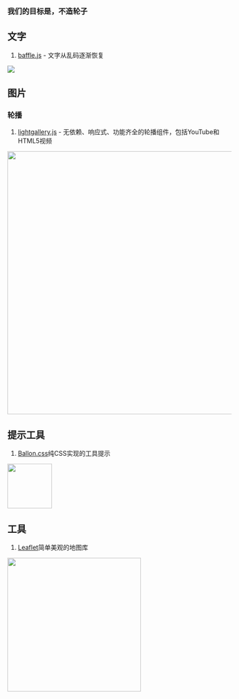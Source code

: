 ### 我们的目标是，不造轮子 ###
## 文字 ##
1. [baffle.js](https://camwiegert.github.io/baffle) - 文字从乱码逐渐恢复

![](http://obydp3y41.bkt.clouddn.com/Github/Collection/imgsbaffle.gif)

## 图片 ##
### 轮播 ###
1. [lightgallery.js](lightgallery.js) - 无依赖、响应式、功能齐全的轮播组件，包括YouTube和HTML5视频

<img src="http://obydp3y41.bkt.clouddn.com/Github/Collection/imgs/lightgallery.png" width="590">


## 提示工具 ##
1. [Ballon.css](http://kazzkiq.github.io/balloon.css/)纯CSS实现的工具提示

<img src="http://obydp3y41.bkt.clouddn.com/Github/Collection/imgs/Ballon.gif" width="100">

## 工具 ##
1. [Leaflet](http://leafletjs.com/)简单美观的地图库

<img src="http://leafletjs.com/docs/images/logo.png" width="300">

